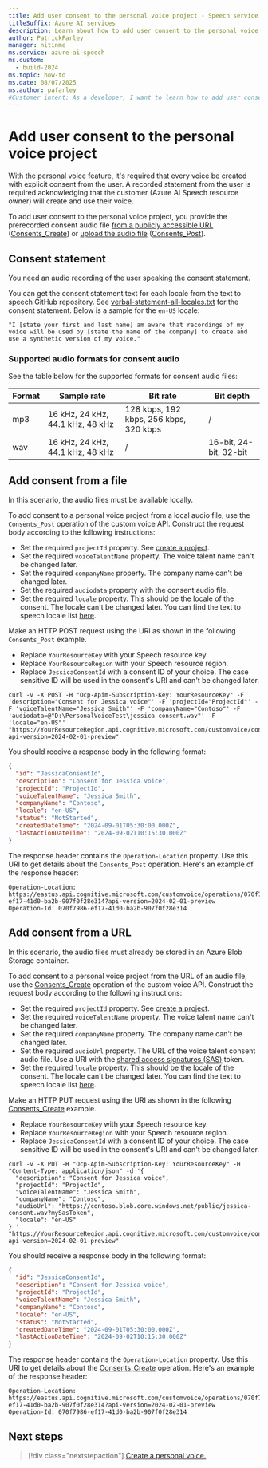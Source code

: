 ```yaml
---
title: Add user consent to the personal voice project - Speech service
titleSuffix: Azure AI services
description: Learn about how to add user consent to the personal voice project.
author: PatrickFarley
manager: nitinme
ms.service: azure-ai-speech
ms.custom:
  - build-2024
ms.topic: how-to
ms.date: 08/07/2025
ms.author: pafarley
#Customer intent: As a developer, I want to learn how to add user consent to the personal voice project.
---
```


# Add user consent to the personal voice project

With the personal voice feature, it's required that every voice be created with explicit consent from the user. A recorded statement from the user is required acknowledging that the customer (Azure AI Speech resource owner) will create and use their voice.

To add user consent to the personal voice project, you provide the prerecorded consent audio file [from a publicly accessible URL](#add-consent-from-a-url) ([Consents_Create](/rest/api/aiservices/speechapi/consents/create)) or [upload the audio file](#add-consent-from-a-file) ([Consents_Post](/rest/api/aiservices/speechapi/consents/post)).  

## Consent statement

You need an audio recording of the user speaking the consent statement.

You can get the consent statement text for each locale from the text to speech GitHub repository. See [verbal-statement-all-locales.txt](https://github.com/Azure-Samples/Cognitive-Speech-TTS/blob/master/CustomVoice/script/verbal-statement-all-locales.txt) for the consent statement. Below is a sample for the `en-US` locale:

```
"I [state your first and last name] am aware that recordings of my voice will be used by [state the name of the company] to create and use a synthetic version of my voice."
```

### Supported audio formats for consent audio

See the table below for the supported formats for consent audio files:

| Format | Sample rate                  | Bit rate                    | Bit depth|
|------------|--------------------------|-------------------------|----------|
| mp3  | 16 kHz, 24 kHz, 44.1 kHz, 48 kHz       | 128 kbps, 192 kbps, 256 kbps, 320 kbps              | /                          |
| wav    | 16 kHz, 24 kHz, 44.1 kHz, 48 kHz       | /                                               | 16-bit, 24-bit, 32-bit      |

## Add consent from a file

In this scenario, the audio files must be available locally. 

To add consent to a personal voice project from a local audio file, use the `Consents_Post` operation of the custom voice API. Construct the request body according to the following instructions:

- Set the required `projectId` property. See [create a project](./personal-voice-create-project.md).
- Set the required `voiceTalentName` property. The voice talent name can't be changed later.
- Set the required `companyName` property. The company name can't be changed later.
- Set the required `audiodata` property with the consent audio file. 
- Set the required `locale` property. This should be the locale of the consent. The locale can't be changed later. You can find the text to speech locale list [here](/azure/ai-services/speech-service/language-support?tabs=tts).

Make an HTTP POST request using the URI as shown in the following `Consents_Post` example. 
- Replace `YourResourceKey` with your Speech resource key.
- Replace `YourResourceRegion` with your Speech resource region.
- Replace `JessicaConsentId` with a consent ID of your choice. The case sensitive ID will be used in the consent's URI and can't be changed later. 

```azurecli-interactive
curl -v -X POST -H "Ocp-Apim-Subscription-Key: YourResourceKey" -F 'description="Consent for Jessica voice"' -F 'projectId="ProjectId"' -F 'voiceTalentName="Jessica Smith"' -F 'companyName="Contoso"' -F 'audiodata=@"D:\PersonalVoiceTest\jessica-consent.wav"' -F 'locale="en-US"' "https://YourResourceRegion.api.cognitive.microsoft.com/customvoice/consents/JessicaConsentId?api-version=2024-02-01-preview"
```

You should receive a response body in the following format:

```json
{
  "id": "JessicaConsentId",
  "description": "Consent for Jessica voice",
  "projectId": "ProjectId",
  "voiceTalentName": "Jessica Smith",
  "companyName": "Contoso",
  "locale": "en-US",
  "status": "NotStarted",
  "createdDateTime": "2024-09-01T05:30:00.000Z",
  "lastActionDateTime": "2024-09-02T10:15:30.000Z"
}
```

The response header contains the `Operation-Location` property. Use this URI to get details about the `Consents_Post` operation. Here's an example of the response header:

```HTTP 201
Operation-Location: https://eastus.api.cognitive.microsoft.com/customvoice/operations/070f7986-ef17-41d0-ba2b-907f0f28e314?api-version=2024-02-01-preview
Operation-Id: 070f7986-ef17-41d0-ba2b-907f0f28e314
```

## Add consent from a URL

In this scenario, the audio files must already be stored in an Azure Blob Storage container. 

To add consent to a personal voice project from the URL of an audio file, use the [Consents_Create](/rest/api/aiservices/speechapi/consents/create) operation of the custom voice API. Construct the request body according to the following instructions:

- Set the required `projectId` property. See [create a project](./personal-voice-create-project.md).
- Set the required `voiceTalentName` property. The voice talent name can't be changed later.
- Set the required `companyName` property. The company name can't be changed later.
- Set the required `audioUrl` property. The URL of the voice talent consent audio file. Use a URI with the [shared access signatures (SAS)](/azure/storage/common/storage-sas-overview) token.
- Set the required `locale` property. This should be the locale of the consent. The locale can't be changed later. You can find the text to speech locale list [here](/azure/ai-services/speech-service/language-support?tabs=tts).

Make an HTTP PUT request using the URI as shown in the following [Consents_Create](/rest/api/aiservices/speechapi/consents/create) example. 
- Replace `YourResourceKey` with your Speech resource key.
- Replace `YourResourceRegion` with your Speech resource region.
- Replace `JessicaConsentId` with a consent ID of your choice. The case sensitive ID will be used in the consent's URI and can't be changed later. 

```azurecli-interactive
curl -v -X PUT -H "Ocp-Apim-Subscription-Key: YourResourceKey" -H "Content-Type: application/json" -d '{
  "description": "Consent for Jessica voice",
  "projectId": "ProjectId",
  "voiceTalentName": "Jessica Smith",
  "companyName": "Contoso",
  "audioUrl": "https://contoso.blob.core.windows.net/public/jessica-consent.wav?mySasToken",
  "locale": "en-US"
} '  "https://YourResourceRegion.api.cognitive.microsoft.com/customvoice/consents/JessicaConsentId?api-version=2024-02-01-preview"
```

You should receive a response body in the following format:

```json
{
  "id": "JessicaConsentId",
  "description": "Consent for Jessica voice",
  "projectId": "ProjectId",
  "voiceTalentName": "Jessica Smith",
  "companyName": "Contoso",
  "locale": "en-US",
  "status": "NotStarted",
  "createdDateTime": "2024-09-01T05:30:00.000Z",
  "lastActionDateTime": "2024-09-02T10:15:30.000Z"
}
```

The response header contains the `Operation-Location` property. Use this URI to get details about the [Consents_Create](/rest/api/aiservices/speechapi/consents/create) operation. Here's an example of the response header:

```HTTP 201
Operation-Location: https://eastus.api.cognitive.microsoft.com/customvoice/operations/070f7986-ef17-41d0-ba2b-907f0f28e314?api-version=2024-02-01-preview
Operation-Id: 070f7986-ef17-41d0-ba2b-907f0f28e314
```

## Next steps

> [!div class="nextstepaction"]
> [Create a personal voice.](./personal-voice-create-voice.md).
